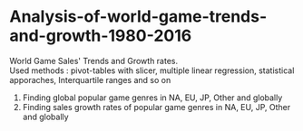 # Analysis-of-world-game-trends-and-growth-1980-2016
World Game Sales' Trends and Growth rates. <br/>
Used methods : pivot-tables with slicer, multiple linear regression, statistical apporaches, Interquartile ranges and so on<br/>

1. Finding global popular game genres in NA, EU, JP, Other and globally
2. Finding sales growth rates of popular game genres in NA, EU, JP, Other and globally


